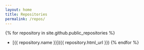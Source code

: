 ```yaml
---
layout: home
title: Repositories
permalink: /repos/
---
```

{% for repository in site.github.public_repositories %}
  * [{{ repository.name }}]({{ repository.html_url }})
{% endfor %}

